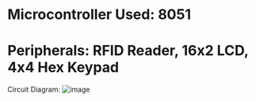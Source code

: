 # Microcontroller Used: 8051 
# Peripherals: RFID Reader, 16x2 LCD, 4x4 Hex Keypad

Circuit Diagram:
![image](https://github.com/user-attachments/assets/9288d426-e733-4689-9d8b-f77b5be667ce)
